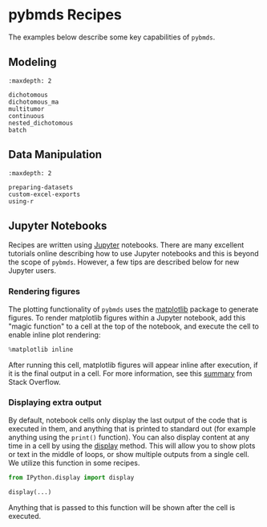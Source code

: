 # pybmds Recipes

The examples below describe some key capabilities of `pybmds`.

## Modeling

```{toctree}
:maxdepth: 2

dichotomous
dichotomous_ma
multitumor
continuous
nested_dichotomous
batch
```

## Data Manipulation

```{toctree}
:maxdepth: 2

preparing-datasets
custom-excel-exports
using-r
```

## Jupyter Notebooks

Recipes are written using [Jupyter](https://jupyter.org/) notebooks. There are many excellent tutorials online describing how to use Jupyter notebooks and this is beyond the scope of `pybmds`. However, a few tips are described below for new Jupyter users.

### Rendering figures

The plotting functionality of `pybmds` uses the [matplotlib](https://matplotlib.org/) package to generate figures. To render matplotlib figures within a Jupyter notebook, add this "magic function" to a cell at the top of the notebook, and execute the cell to enable inline plot rendering:

```python
%matplotlib inline
```

After running this cell, matplotlib figures will appear inline after execution, if it is the final output in a cell. For more information, see this [summary](https://stackoverflow.com/q/43027980/906385) from Stack Overflow.

### Displaying extra output

By default, notebook cells only display the last output of the code that is executed in them, and anything that is printed to standard out (for example anything using the `print()` function). You can also display content at any time in a cell by using the [display](https://ipython.readthedocs.io/en/stable/api/generated/IPython.display.html#IPython.display.display) method. This will allow you to show plots or text in the middle of loops, or show multiple outputs from a single cell. We utilize this function in some recipes.

```python
from IPython.display import display

display(...)
```

Anything that is passed to this function will be shown after the cell is executed.
